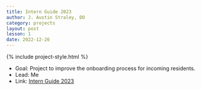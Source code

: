 ```yaml
---
title: Intern Guide 2023
author: J. Austin Straley, DO
category: projects
layout: post
lesson: 1
date: 2022-12-26
---
```


{% include project-style.html %}

- Goal: Project to improve the onboarding process for incoming residents.
- Lead: Me
- Link: <a href="/internguidepages">Intern Guide 2023</a>